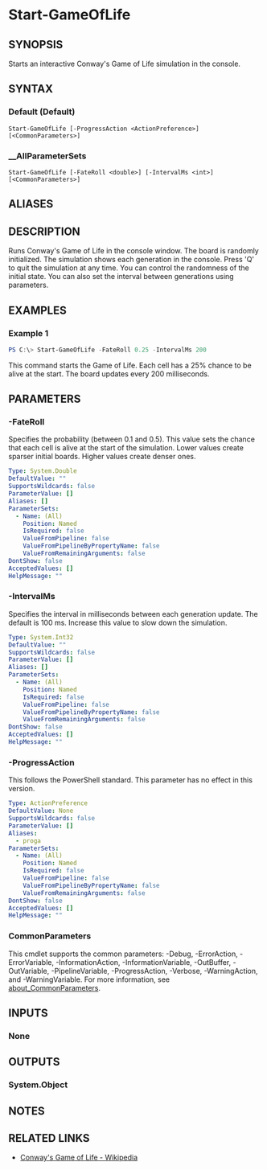 ﻿---
document type: cmdlet
external help file: PSGameOfLife.dll-Help.xml
HelpUri: https://github.com/krymtkts/PSGameOfLife/blob/main/docs/PSGameOfLife/Start-GameOfLife.md
Module Name: PSGameOfLife
ms.date: 06-05-2025
PlatyPS schema version: 2024-05-01
---

# Start-GameOfLife

## SYNOPSIS

Starts an interactive Conway's Game of Life simulation in the console.

## SYNTAX

### Default (Default)

```
Start-GameOfLife [-ProgressAction <ActionPreference>] [<CommonParameters>]
```

### \_\_AllParameterSets

```
Start-GameOfLife [-FateRoll <double>] [-IntervalMs <int>] [<CommonParameters>]
```

## ALIASES

## DESCRIPTION

Runs Conway's Game of Life in the console window.
The board is randomly initialized. The simulation shows each generation in the console.
Press 'Q' to quit the simulation at any time.
You can control the randomness of the initial state. You can also set the interval between generations using parameters.

## EXAMPLES

### Example 1

```powershell
PS C:\> Start-GameOfLife -FateRoll 0.25 -IntervalMs 200
```

This command starts the Game of Life. Each cell has a 25% chance to be alive at the start. The board updates every 200 milliseconds.

## PARAMETERS

### -FateRoll

Specifies the probability (between 0.1 and 0.5).
This value sets the chance that each cell is alive at the start of the simulation.
Lower values create sparser initial boards. Higher values create denser ones.

```yaml
Type: System.Double
DefaultValue: ""
SupportsWildcards: false
ParameterValue: []
Aliases: []
ParameterSets:
  - Name: (All)
    Position: Named
    IsRequired: false
    ValueFromPipeline: false
    ValueFromPipelineByPropertyName: false
    ValueFromRemainingArguments: false
DontShow: false
AcceptedValues: []
HelpMessage: ""
```

### -IntervalMs

Specifies the interval in milliseconds between each generation update.
The default is 100 ms. Increase this value to slow down the simulation.

```yaml
Type: System.Int32
DefaultValue: ""
SupportsWildcards: false
ParameterValue: []
Aliases: []
ParameterSets:
  - Name: (All)
    Position: Named
    IsRequired: false
    ValueFromPipeline: false
    ValueFromPipelineByPropertyName: false
    ValueFromRemainingArguments: false
DontShow: false
AcceptedValues: []
HelpMessage: ""
```

### -ProgressAction

This follows the PowerShell standard.
This parameter has no effect in this version.

```yaml
Type: ActionPreference
DefaultValue: None
SupportsWildcards: false
ParameterValue: []
Aliases:
  - proga
ParameterSets:
  - Name: (All)
    Position: Named
    IsRequired: false
    ValueFromPipeline: false
    ValueFromPipelineByPropertyName: false
    ValueFromRemainingArguments: false
DontShow: false
AcceptedValues: []
HelpMessage: ""
```

### CommonParameters

This cmdlet supports the common parameters: -Debug, -ErrorAction, -ErrorVariable,
-InformationAction, -InformationVariable, -OutBuffer, -OutVariable, -PipelineVariable,
-ProgressAction, -Verbose, -WarningAction, and -WarningVariable. For more information, see
[about_CommonParameters](https://go.microsoft.com/fwlink/?LinkID=113216).

## INPUTS

### None

## OUTPUTS

### System.Object

## NOTES

## RELATED LINKS

- [Conway's Game of Life - Wikipedia](https://en.wikipedia.org/wiki/Conway%27s_Game_of_Life)
